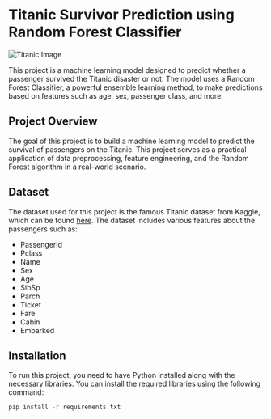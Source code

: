 # Titanic Survivor Prediction using Random Forest Classifier

![Titanic Image](https://upload.wikimedia.org/wikipedia/commons/f/fd/RMS_Titanic_3.jpg)

This project is a machine learning model designed to predict whether a passenger survived the Titanic disaster or not. The model uses a Random Forest Classifier, a powerful ensemble learning method, to make predictions based on features such as age, sex, passenger class, and more.

## Project Overview

The goal of this project is to build a machine learning model to predict the survival of passengers on the Titanic. This project serves as a practical application of data preprocessing, feature engineering, and the Random Forest algorithm in a real-world scenario.

## Dataset

The dataset used for this project is the famous Titanic dataset from Kaggle, which can be found [here](https://www.kaggle.com/c/titanic/data). The dataset includes various features about the passengers such as:

- PassengerId
- Pclass
- Name
- Sex
- Age
- SibSp
- Parch
- Ticket
- Fare
- Cabin
- Embarked

## Installation

To run this project, you need to have Python installed along with the necessary libraries. You can install the required libraries using the following command:

```bash
pip install -r requirements.txt
